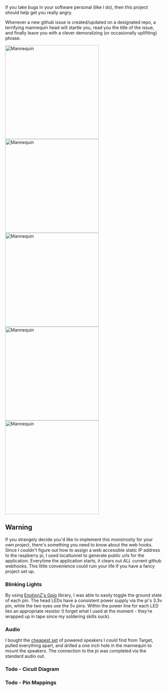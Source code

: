 If you take bugs in your software personal (like I do), then this project should help get you really angry.

Whenever a new github issue is created/updated on a designated repo, a terrifying mannequin head will startle you, read you the title of the issue, and finally leave you with a clever demoralizing (or occasionally uplifiting) phrase.

<img src="https://raw2.github.com/joelongstreet/bug-face/master/img/1.jpg " alt="Mannequin" width="300px"/>
<img src="https://raw2.github.com/joelongstreet/bug-face/master/img/2.jpg " alt="Mannequin" width="300px"/>
<img src="https://raw2.github.com/joelongstreet/bug-face/master/img/3.jpg " alt="Mannequin" width="300px"/>
<img src="https://raw2.github.com/joelongstreet/bug-face/master/img/4.jpg " alt="Mannequin" width="300px"/>
<img src="https://raw2.github.com/joelongstreet/bug-face/master/img/5.jpg " alt="Mannequin" width="300px"/>


## Warning
If you strangely decide you'd like to implement this monstrosity for your own project, there's something you need to know about the web hooks. Since I couldn't figure out how to assign a web accessible static IP address to the raspberry pi, I used localtunnel to generate public urls for the application. Everytime the application starts, it clears out *ALL* current github webhooks. This little convenience could ruin your life if you have a fancy project set up.


### Blinking Lights
By using [EnotionZ's Gpio](https://github.com/EnotionZ/GpiO) library, I was able to easily toggle the ground state of each pin. The head LEDs have a consistent power supply via the pi's 3.3v pin, while the two eyes use the 5v pins. Within the power line for each LED lies an appropriate resistor (I forget what I used at the moment - they're wrapped up in tape since my soldering skills suck).


### Audio
I bought the [cheapest set](https://www.google.com/shopping/product/5045043905674639712?es_sm=91&sclient=psy-ab&q=super+cheap+iphone+speaker+case&oq=super+cheap+iphone+speaker+case&pbx=1&bav=on.2,or.r_cp.r_qf.&bvm=bv.59568121,d.cWc,pv.xjs.s.en_US.1EneOJbgwUk.O&espv=210&biw=1024&bih=1185&tch=1&ech=1&psi=0tPeUveEL-q0sQT9ooCoDQ.1390334931737.5&ei=4tPeUtWDIvLOsAS4-ICgDQ&ved=0COwGEKYrMBI) of powered speakers I could find from Target, pulled everything apart, and drilled a one inch hole in the mannequin to mount the speakers. The connection to the pi was completed via the standard audio out.


### Todo - Cicuit Diagram

### Todo - Pin Mappings